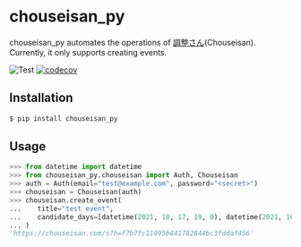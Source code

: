 # chouseisan_py
chouseisan_py automates the operations of [調整さん](https://chouseisan.com/)(Chouseisan).
Currently, it only supports creating events.

![Test](https://github.com/ryu22e/chouseisan_py/actions/workflows/test.yml/badge.svg)
[![codecov](https://codecov.io/gh/ryu22e/chouseisan_py/branch/main/graph/badge.svg?token=rB5RS1bewF)](https://codecov.io/gh/ryu22e/chouseisan_py)

## Installation

```python
$ pip install chouseisan_py
```

## Usage

```python
>>> from datetime import datetime
>>> from chouseisan_py.chouseisan import Auth, Chouseisan
>>> auth = Auth(email="test@example.com", password="<secret>")
>>> chouseisan = Chouseisan(auth)
>>> chouseisan.create_event(
...    title="test event",
...    candidate_days=[datetime(2021, 10, 17, 19, 0), datetime(2021, 10, 18, 19, 0)]
... )
'https://chouseisan.com/s?h=f7b7fc11995b441782844bc3fddaf456'
```
